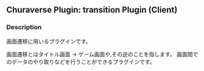 ## Churaverse Plugin: transition Plugin (Client)

### Description

画面遷移に用いるプラグインです。

画面遷移とはタイトル画面 -> ゲーム画面や,その逆のことを指します。
画面間でのデータのやり取りなどを行うことができるプラグインです。

